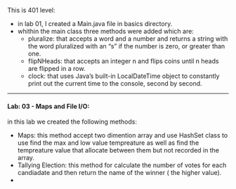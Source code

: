 This is 401 level:
- in lab 01, I created a Main.java file in basics directory.
- whithin the main class three methods were added which are:
  - pluralize:   that accepts a word and a number and returns a string with the word pluralized with an “s” if the number is zero, or greater than one.
  - flipNHeads: that accepts an integer n and flips coins until n heads are flipped in a row.
  - clock: that uses Java’s built-in LocalDateTime object to constantly print out the current time to the console, second by second.
****
#### Lab: 03 - Maps and File I/O: 
in this lab we created the following methods: 
- Maps: this method accept two dimention array and use HashSet class to use find the max and low value tempreature as well as find the tempreature value that allocate between them but not recorded in the array.   
- Tallying Election: this method for calculate the number of votes for each candiadate and then return the name of the winner ( the higher value).
- 

